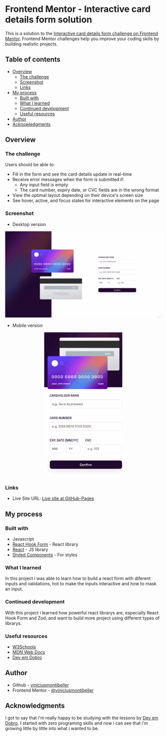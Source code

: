 # Frontend Mentor - Interactive card details form solution

This is a solution to the [Interactive card details form challenge on Frontend Mentor](https://www.frontendmentor.io/challenges/interactive-card-details-form-XpS8cKZDWw). Frontend Mentor challenges help you improve your coding skills by building realistic projects. 

## Table of contents

- [Overview](#overview)
  - [The challenge](#the-challenge)
  - [Screenshot](#screenshot)
  - [Links](#links)
- [My process](#my-process)
  - [Built with](#built-with)
  - [What I learned](#what-i-learned)
  - [Continued development](#continued-development)
  - [Useful resources](#useful-resources)
- [Author](#author)
- [Acknowledgments](#acknowledgments)

## Overview

### The challenge

Users should be able to:

- Fill in the form and see the card details update in real-time
- Receive error messages when the form is submitted if:
  - Any input field is empty
  - The card number, expiry date, or CVC fields are in the wrong format
- View the optimal layout depending on their device's screen size
- See hover, active, and focus states for interactive elements on the page

### Screenshot

- Desktop version

<img src="./public/screenshots/screenshot.desktop.gif">

- Mobile version

<p align="center">
<img src="./public/screenshots/screenshot.mobile.gif" width="50%">
</p>

### Links

- Live Site URL: [Live site at GitHub-Pages](https://advice-generator-app-with-react-6tf3633hg-viniciusmontibeller.vercel.app/)

## My process

### Built with

- Javascript
- [React Hook Form](https://react-hook-form.com/) - React library
- [React](https://reactjs.org/) - JS library
- [Styled Components](https://styled-components.com/) - For styles

### What I learned

In this project i was able to learn how to build a react form with diferent inputs and validations, hot to make the inputs interactive and how to mask an input.

### Continued development

With this project i learned how powerful react librarys are, especially React Hook Form and Zod, and want to build more project using different types of librarys.

### Useful resources

- [W3Schools](https://www.w3schools.com/)
- [MDN Web Docs](https://developer.mozilla.org/en-US/)
- [Dev em Dobro](https://github.com/devemdobro)

## Author

- Github - [viniciusmontibeller](https://github.com/viniciusmontibeller)
- Frontend Mentor - [@viniciusmontibeller](https://www.frontendmentor.io/profile/viniciusmontibeller)

## Acknowledgments

I got to say that i'm really happy to be studying with the lessons by [Dev em Dobro](https://github.com/devemdobro). I started with zero programing skills and now i can see that i'm growing little by little into what i wanted to be.